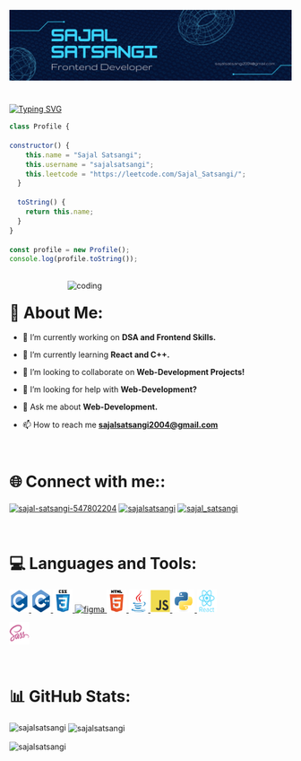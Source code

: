 ![logo](https://github.com/SajalSatsangi/SajalSatsangi/blob/main/sajal-banner.png)
<h1><span id="element"></span></h1>

[![Typing SVG](https://readme-typing-svg.herokuapp.com?font=Fira+Code&weight=500&size=30&duration=4000&pause=500&color=0E8515&width=700&height=70&lines=Hi+%F0%9F%91%8B%2C+I'm+Sajal+Satsangi;A+passionate+frontend+Web-developer+%F0%9F%98%83)](https://git.io/typing-svg)

```javascript
class Profile {

constructor() {
    this.name = "Sajal Satsangi";
    this.username = "sajalsatsangi";
    this.leetcode = "https://leetcode.com/Sajal_Satsangi/";
  }
  
  toString() {
    return this.name;
  }
}

const profile = new Profile();
console.log(profile.toString());

```
<br/>

<img align="right" alt="coding" width="400" src="https://user-images.githubusercontent.com/55389276/140866485-8fb1c876-9a8f-4d6a-98dc-08c4981eaf70.gif">

# 💫 About Me:
- 🔭 I’m currently working on **DSA and Frontend Skills.**

- 🌱 I’m currently learning **React and C++.**

- 👯 I’m looking to collaborate on **Web-Development Projects!**

- 🤝 I’m looking for help with **Web-Development?**

- 💬 Ask me about **Web-Development.**

- 📫 How to reach me **sajalsatsangi2004@gmail.com**

<br/>

# 🌐 Connect with me::
<p align="left">
<a href="https://linkedin.com/in/sajal-satsangi-547802204" target="blank"><img align="center" src="https://raw.githubusercontent.com/rahuldkjain/github-profile-readme-generator/master/src/images/icons/Social/linked-in-alt.svg" alt="sajal-satsangi-547802204" height="30" width="40" /></a>
<a href="https://instagram.com/sajalsatsangi" target="blank"><img align="center" src="https://raw.githubusercontent.com/rahuldkjain/github-profile-readme-generator/master/src/images/icons/Social/instagram.svg" alt="sajalsatsangi" height="30" width="40" /></a>
<a href="https://www.leetcode.com/sajal_satsangi" target="blank"><img align="center" src="https://raw.githubusercontent.com/rahuldkjain/github-profile-readme-generator/master/src/images/icons/Social/leet-code.svg" alt="sajal_satsangi" height="30" width="40" /></a>
</p>

<br/>

# 💻 Languages and Tools:
<p align="left"> <a href="https://www.cprogramming.com/" target="_blank" rel="noreferrer"> <img src="https://raw.githubusercontent.com/devicons/devicon/master/icons/c/c-original.svg" alt="c" width="35" height="40"/> </a> <a href="https://www.w3schools.com/cpp/" target="_blank" rel="noreferrer"> <img src="https://raw.githubusercontent.com/devicons/devicon/master/icons/cplusplus/cplusplus-original.svg" alt="cplusplus" width="35" height="40"/> </a> <a href="https://www.w3schools.com/css/" target="_blank" rel="noreferrer"> <img src="https://raw.githubusercontent.com/devicons/devicon/master/icons/css3/css3-original-wordmark.svg" alt="css3" width="35" height="40"/> </a> <a href="https://www.figma.com/" target="_blank" rel="noreferrer"> <img src="https://www.vectorlogo.zone/logos/figma/figma-icon.svg" alt="figma" width="35" height="40"/> </a> <a href="https://www.w3.org/html/" target="_blank" rel="noreferrer"> <img src="https://raw.githubusercontent.com/devicons/devicon/master/icons/html5/html5-original-wordmark.svg" alt="html5" width="35" height="40"/> </a> <a href="https://www.java.com" target="_blank" rel="noreferrer"> <img src="https://raw.githubusercontent.com/devicons/devicon/master/icons/java/java-original.svg" alt="java" width="35" height="40"/> </a> <a href="https://developer.mozilla.org/en-US/docs/Web/JavaScript" target="_blank" rel="noreferrer"> <img src="https://raw.githubusercontent.com/devicons/devicon/master/icons/javascript/javascript-original.svg" alt="javascript" width="35" height="40"/> </a> <a href="https://www.python.org" target="_blank" rel="noreferrer"> <img src="https://raw.githubusercontent.com/devicons/devicon/master/icons/python/python-original.svg" alt="python" width="40" height="40"/> </a> <a href="https://reactjs.org/" target="_blank" rel="noreferrer"> <img src="https://raw.githubusercontent.com/devicons/devicon/master/icons/react/react-original-wordmark.svg" alt="react" width="35" height="40"/> </a> </p> <img src="https://raw.githubusercontent.com/devicons/devicon/master/icons/sass/sass-original.svg" alt="sass" width="35" height="40"/> </a> </p>

<br/>

# 📊 GitHub Stats:
<p><img align="left" src="https://github-readme-stats.vercel.app/api/top-langs?username=sajalsatsangi&show_icons=true&locale=en&layout=compact" alt="sajalsatsangi" /></p>

<p>&nbsp;<img align="center" src="https://github-readme-stats.vercel.app/api?username=sajalsatsangi&show_icons=true&locale=en" alt="sajalsatsangi" /></p>

<p><img align="center" src="https://github-readme-streak-stats.herokuapp.com/?user=sajalsatsangi&" alt="sajalsatsangi" /></p>
